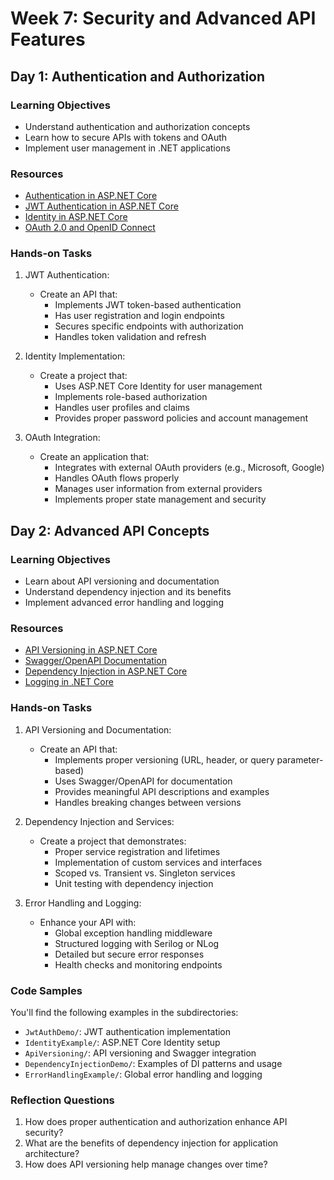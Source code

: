 # Week 7: Security and Advanced API Features

## Day 1: Authentication and Authorization

### Learning Objectives

- Understand authentication and authorization concepts
- Learn how to secure APIs with tokens and OAuth
- Implement user management in .NET applications

### Resources

- [Authentication in ASP.NET Core](https://docs.microsoft.com/en-us/aspnet/core/security/authentication/)
- [JWT Authentication in ASP.NET Core](https://docs.microsoft.com/en-us/aspnet/core/security/authentication/jwt-authn)
- [Identity in ASP.NET Core](https://docs.microsoft.com/en-us/aspnet/core/security/authentication/identity)
- [OAuth 2.0 and OpenID Connect](https://docs.microsoft.com/en-us/azure/active-directory/develop/v2-oauth2-auth-code-flow)

### Hands-on Tasks

1. JWT Authentication:
   - Create an API that:
     - Implements JWT token-based authentication
     - Has user registration and login endpoints
     - Secures specific endpoints with authorization
     - Handles token validation and refresh

2. Identity Implementation:
   - Create a project that:
     - Uses ASP.NET Core Identity for user management
     - Implements role-based authorization
     - Handles user profiles and claims
     - Provides proper password policies and account management

3. OAuth Integration:
   - Create an application that:
     - Integrates with external OAuth providers (e.g., Microsoft, Google)
     - Handles OAuth flows properly
     - Manages user information from external providers
     - Implements proper state management and security

## Day 2: Advanced API Concepts

### Learning Objectives

- Learn about API versioning and documentation
- Understand dependency injection and its benefits
- Implement advanced error handling and logging

### Resources

- [API Versioning in ASP.NET Core](https://github.com/Microsoft/aspnet-api-versioning)
- [Swagger/OpenAPI Documentation](https://docs.microsoft.com/en-us/aspnet/core/tutorials/web-api-help-pages-using-swagger)
- [Dependency Injection in ASP.NET Core](https://docs.microsoft.com/en-us/aspnet/core/fundamentals/dependency-injection)
- [Logging in .NET Core](https://docs.microsoft.com/en-us/aspnet/core/fundamentals/logging/)

### Hands-on Tasks

1. API Versioning and Documentation:
   - Create an API that:
     - Implements proper versioning (URL, header, or query parameter-based)
     - Uses Swagger/OpenAPI for documentation
     - Provides meaningful API descriptions and examples
     - Handles breaking changes between versions

2. Dependency Injection and Services:
   - Create a project that demonstrates:
     - Proper service registration and lifetimes
     - Implementation of custom services and interfaces
     - Scoped vs. Transient vs. Singleton services
     - Unit testing with dependency injection

3. Error Handling and Logging:
   - Enhance your API with:
     - Global exception handling middleware
     - Structured logging with Serilog or NLog
     - Detailed but secure error responses
     - Health checks and monitoring endpoints

### Code Samples

You'll find the following examples in the subdirectories:
- `JwtAuthDemo/`: JWT authentication implementation
- `IdentityExample/`: ASP.NET Core Identity setup
- `ApiVersioning/`: API versioning and Swagger integration
- `DependencyInjectionDemo/`: Examples of DI patterns and usage
- `ErrorHandlingExample/`: Global error handling and logging

### Reflection Questions

1. How does proper authentication and authorization enhance API security?
2. What are the benefits of dependency injection for application architecture?
3. How does API versioning help manage changes over time?
